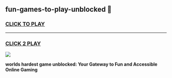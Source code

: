
## fun-games-to-play-unblocked 👋
<h3>
<a href="https://premium.freeplayer.one?title=fun-games-to-play-unblocked&ref=14F">CLICK TO PLAY</a></h3>
<hr>

<h3>
<a href="https://premium.freeplayer.one?title=fun-games-to-play-unblocked&ref=14F">CLICK 2 PLAY</a>
  
</h3>

<a href="https://premium.freeplayer.one?title=fun-games-to-play-unblocked&ref=12F/"><img src="https://clearcache.store/games.png"></a>


**worlds hardest game unblocked: Your Gateway to Fun and Accessible Online Gaming**
